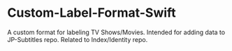 # Custom-Label-Format-Swift
A custom format for labeling TV Shows/Movies. Intended for adding data to JP-Subtitles repo. Related to Index/Identity repo.
